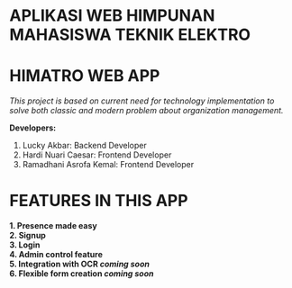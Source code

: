 # APLIKASI WEB HIMPUNAN MAHASISWA TEKNIK ELEKTRO
# HIMATRO WEB APP


*This project is based on current need for technology implementation to solve both classic and modern problem about organization management.*

**Developers:**
1. Lucky Akbar: Backend Developer
2. Hardi Nuari Caesar: Frontend Developer
3. Ramadhani Asrofa Kemal: Frontend Developer


# FEATURES IN THIS APP

**1. Presence made easy**<br>
**2. Signup**<br>
**3. Login**<br>
**4. Admin control feature**<br>
**5. Integration with OCR *coming soon***<br>
**6. Flexible form creation *coming soon***